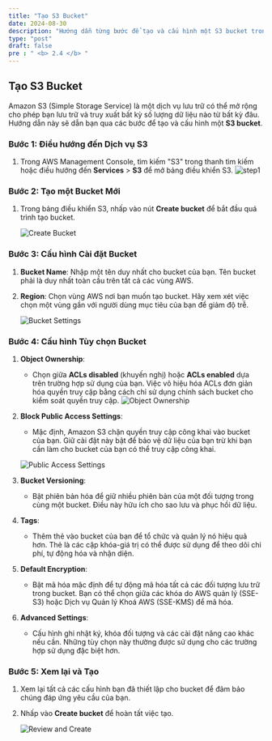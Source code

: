 ```yaml
---
title: "Tạo S3 Bucket"
date: 2024-08-30
description: "Hướng dẫn từng bước để tạo và cấu hình một S3 bucket trong AWS."
type: "post"
draft: false
pre : " <b> 2.4 </b> "
---
```


## Tạo S3 Bucket

Amazon S3 (Simple Storage Service) là một dịch vụ lưu trữ có thể mở rộng cho phép bạn lưu trữ và truy xuất bất kỳ số lượng dữ liệu nào từ bất kỳ đâu. Hướng dẫn này sẽ dẫn bạn qua các bước để tạo và cấu hình một **S3 bucket**.

### Bước 1: Điều hướng đến Dịch vụ S3

1. Trong AWS Management Console, tìm kiếm "S3" trong thanh tìm kiếm hoặc điều hướng đến **Services** > **S3** để mở bảng điều khiển S3.
   ![step1](/images/2.prerequisite/s3/step1.png)

### Bước 2: Tạo một Bucket Mới

1. Trong bảng điều khiển S3, nhấp vào nút **Create bucket** để bắt đầu quá trình tạo bucket.

   ![Create Bucket](/images/2.prerequisite/s3/step2.png)

### Bước 3: Cấu hình Cài đặt Bucket

1. **Bucket Name**: Nhập một tên duy nhất cho bucket của bạn. Tên bucket phải là duy nhất toàn cầu trên tất cả các vùng AWS.
2. **Region**: Chọn vùng AWS nơi bạn muốn tạo bucket. Hãy xem xét việc chọn một vùng gần với người dùng mục tiêu của bạn để giảm độ trễ.

   ![Bucket Settings](/images/2.prerequisite/s3/step3.png)

### Bước 4: Cấu hình Tùy chọn Bucket

1. **Object Ownership**:
   - Chọn giữa **ACLs disabled** (khuyến nghị) hoặc **ACLs enabled** dựa trên trường hợp sử dụng của bạn. Việc vô hiệu hóa ACLs đơn giản hóa quyền truy cập bằng cách chỉ sử dụng chính sách bucket cho kiểm soát quyền truy cập.
     ![Object Ownership](/images/2.prerequisite/s3/step4.png)

2. **Block Public Access Settings**:
   - Mặc định, Amazon S3 chặn quyền truy cập công khai vào bucket của bạn. Giữ cài đặt này bật để bảo vệ dữ liệu của bạn trừ khi bạn cần làm cho bucket của bạn có thể truy cập công khai.

   ![Public Access Settings](/images/2.prerequisite/s3/step5.png) <!-- Thay thế bằng liên kết hình ảnh thực tế nếu có -->

3. **Bucket Versioning**:
   - Bật phiên bản hóa để giữ nhiều phiên bản của một đối tượng trong cùng một bucket. Điều này hữu ích cho sao lưu và phục hồi dữ liệu.

4. **Tags**:
   - Thêm thẻ vào bucket của bạn để tổ chức và quản lý nó hiệu quả hơn. Thẻ là các cặp khóa-giá trị có thể được sử dụng để theo dõi chi phí, tự động hóa và nhận diện.

5. **Default Encryption**:
   - Bật mã hóa mặc định để tự động mã hóa tất cả các đối tượng lưu trữ trong bucket. Bạn có thể chọn giữa các khóa do AWS quản lý (SSE-S3) hoặc Dịch vụ Quản lý Khoá AWS (SSE-KMS) để mã hóa.

6. **Advanced Settings**:
   - Cấu hình ghi nhật ký, khóa đối tượng và các cài đặt nâng cao khác nếu cần. Những tùy chọn này thường được sử dụng cho các trường hợp sử dụng đặc biệt hơn.

### Bước 5: Xem lại và Tạo

1. Xem lại tất cả các cấu hình bạn đã thiết lập cho bucket để đảm bảo chúng đáp ứng yêu cầu của bạn.
2. Nhấp vào **Create bucket** để hoàn tất việc tạo.

   ![Review and Create](/images/2.prerequisite/s3/step6.png) 
